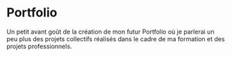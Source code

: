 # Portfolio

Un petit avant goût de la création de mon futur Portfolio où je parlerai un peu plus des projets collectifs réalisés dans le cadre de ma formation et des projets professionnels. 


 
